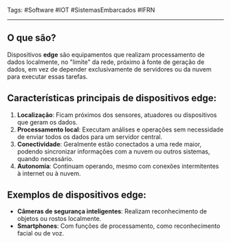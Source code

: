 Tags: #Software #IOT #SistemasEmbarcados #IFRN 
___

## O que são?
Dispositivos **edge** são equipamentos que realizam processamento de dados localmente, no "limite" da rede, próximo à fonte de geração de dados, em vez de depender exclusivamente de servidores ou da nuvem para executar essas tarefas.
## Características principais de dispositivos edge:

1. **Localização**: Ficam próximos dos sensores, atuadores ou dispositivos que geram os dados.
2. **Processamento local**: Executam análises e operações sem necessidade de enviar todos os dados para um servidor central.
3. **Conectividade**: Geralmente estão conectados a uma rede maior, podendo sincronizar informações com a nuvem ou outros sistemas, quando necessário.
4. **Autonomia**: Continuam operando, mesmo com conexões intermitentes à internet ou à nuvem.
## Exemplos de dispositivos edge:

- **Câmeras de segurança inteligentes**: Realizam reconhecimento de objetos ou rostos localmente.
- **Smartphones**: Com funções de processamento, como reconhecimento facial ou de voz.